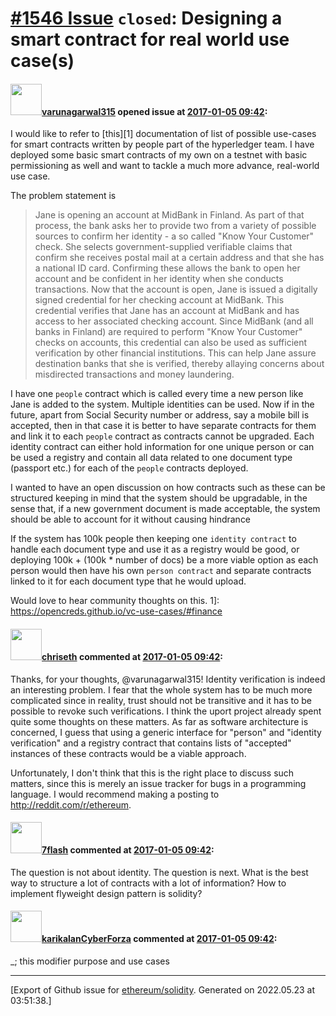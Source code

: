 # [\#1546 Issue](https://github.com/ethereum/solidity/issues/1546) `closed`: Designing a smart contract for real world use case(s)

#### <img src="https://avatars.githubusercontent.com/u/12291579?v=4" width="50">[varunagarwal315](https://github.com/varunagarwal315) opened issue at [2017-01-05 09:42](https://github.com/ethereum/solidity/issues/1546):

I would like to refer to [this][1] documentation of list of possible use-cases for smart contracts written by people part of the hyperledger team. I have deployed some basic smart contracts of my own on a testnet with basic permissioning as well and want to tackle a much more advance, real-world use case.

The problem statement is 


>    Jane is opening an account at MidBank in Finland. As part of that process, the bank asks her to provide two from a variety of possible sources to confirm her identity - a so called "Know Your Customer" check. She selects government-supplied verifiable claims that confirm she receives postal mail at a certain address and that she has a national ID card. Confirming these allows the bank to open her account and be confident in her identity when she conducts transactions.
    Now that the account is open, Jane is issued a digitally signed credential for her checking account at MidBank. This credential verifies that Jane has an account at MidBank and has access to her associated checking account. Since MidBank (and all banks in Finland) are required to perform "Know Your Customer" checks on accounts, this credential can also be used as sufficient verification by other financial institutions. This can help Jane assure destination banks that she is verified, thereby allaying concerns about misdirected transactions and money laundering.


I have one `people` contract which is called every time a new person like Jane is added to the system.
 Multiple identities can be used. Now if in the future, apart from Social Security number or address, say a mobile bill is accepted, then in that case it is better to have separate contracts for them and link it to each `people` contract as contracts cannot be upgraded. Each identity contract can either hold information for one unique person or can be used a registry and contain all data related to one document type (passport etc.) for each of the `people` contracts deployed.

I wanted to have an open discussion on how contracts such as these can be structured keeping in mind that the system should be upgradable, in the sense that, if a new government document is made acceptable, the system should be able to account for it without causing hindrance 


If the system has 100k people then keeping one `identity contract` to handle each document type and use it as a registry would be good, or deploying 100k + (100k * number of docs) be a more viable option as each person would then have his own `person contract` and separate contracts linked to it for each document type that he would upload.

Would love to hear community thoughts on this.
1]: https://opencreds.github.io/vc-use-cases/#finance

#### <img src="https://avatars.githubusercontent.com/u/9073706?v=4" width="50">[chriseth](https://github.com/chriseth) commented at [2017-01-05 09:42](https://github.com/ethereum/solidity/issues/1546#issuecomment-270610575):

Thanks, for your thoughts, @varunagarwal315! Identity verification is indeed an interesting problem. I fear that the whole system has to be much more complicated since in reality, trust should not be transitive and it has to be possible to revoke such verifications. I think the uport project already spent quite some thoughts on these matters. As far as software architecture is concerned, I guess that using a generic interface for "person" and "identity verification" and a registry contract that contains lists of "accepted" instances of these contracts would be a viable approach.

Unfortunately, I don't think that this is the right place to discuss such matters, since this is merely an issue tracker for bugs in a programming language. I would recommend making a posting to http://reddit.com/r/ethereum.

#### <img src="https://avatars.githubusercontent.com/u/4569866?u=cad527a9c1806b494ba49feb16f32ee1302dd080&v=4" width="50">[7flash](https://github.com/7flash) commented at [2017-01-05 09:42](https://github.com/ethereum/solidity/issues/1546#issuecomment-307095428):

The question is not about identity. 
The question is next.
What is the best way to structure a lot of contracts with a lot of information?
How to implement flyweight design pattern is solidity?

#### <img src="https://avatars.githubusercontent.com/u/30066024?v=4" width="50">[karikalanCyberForza](https://github.com/karikalanCyberForza) commented at [2017-01-05 09:42](https://github.com/ethereum/solidity/issues/1546#issuecomment-394669170):

_;   this modifier purpose and use cases


-------------------------------------------------------------------------------



[Export of Github issue for [ethereum/solidity](https://github.com/ethereum/solidity). Generated on 2022.05.23 at 03:51:38.]
